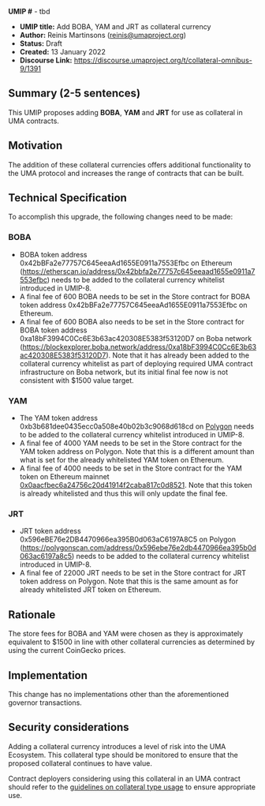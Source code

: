 **UMIP #** - tbd

- **UMIP title:** Add BOBA, YAM and JRT as collateral currency 
- **Author:** Reinis Martinsons (reinis@umaproject.org)
- **Status:** Draft
- **Created:** 13 January 2022
- **Discourse Link:** https://discourse.umaproject.org/t/collateral-omnibus-9/1391

## Summary (2-5 sentences)

This UMIP proposes adding **BOBA**, **YAM** and **JRT** for use as collateral in UMA contracts.

## Motivation

The addition of these collateral currencies offers additional functionality to the UMA protocol and increases the range of contracts that can be built.

## Technical Specification

To accomplish this upgrade, the following changes need to be made:

### BOBA

- BOBA token address 0x42bBFa2e77757C645eeaAd1655E0911a7553Efbc on Ethereum (https://etherscan.io/address/0x42bbfa2e77757c645eeaad1655e0911a7553efbc) needs to be added to the collateral currency whitelist introduced in UMIP-8.
- A final fee of 600 BOBA needs to be set in the Store contract for BOBA token address 0x42bBFa2e77757C645eeaAd1655E0911a7553Efbc on Ethereum.
- A final fee of 600 BOBA also needs to be set in the Store contract for BOBA token address 0xa18bF3994C0Cc6E3b63ac420308E5383f53120D7 on Boba network (https://blockexplorer.boba.network/address/0xa18bF3994C0Cc6E3b63ac420308E5383f53120D7). Note that it has already been added to the collateral currency whitelist as part of deploying required UMA contract infrastructure on Boba network, but its initial final fee now is not consistent with $1500 value target.

### YAM

- The YAM token address 0xb3b681dee0435ecc0a508e40b02b3c9068d618cd on [Polygon](https://polygonscan.com/token/0xb3b681dee0435ecc0a508e40b02b3c9068d618cd) needs to be added to the collateral currency whitelist introduced in UMIP-8.
- A final fee of 4000 YAM needs to be set in the Store contract for the YAM token address on Polygon. Note that this is a different amount than what is set for the already whitelisted YAM token on Ethereum.
- A final fee of 4000 needs to be set in the Store contract for the YAM token on Ethereum mainnet [0x0aacfbec6a24756c20d41914f2caba817c0d8521](https://etherscan.io/address/0x0aacfbec6a24756c20d41914f2caba817c0d8521). Note that this token is already whitelisted and thus this will only update the final fee. 

### JRT

- JRT token address 0x596eBE76e2DB4470966ea395B0d063aC6197A8C5 on Polygon (https://polygonscan.com/address/0x596ebe76e2db4470966ea395b0d063ac6197a8c5) needs to be added to the collateral currency whitelist introduced in UMIP-8.
- A final fee of 22000 JRT needs to be set in the Store contract for JRT token address on Polygon. Note that this is the same amount as for already whitelisted JRT token on Ethereum.

## Rationale

The store fees for BOBA and YAM were chosen as they is approximately equivalent to $1500 in line with other collateral currencies as determined by using the current CoinGecko prices.

## Implementation

This change has no implementations other than the aforementioned governor transactions.

## Security considerations

Adding a collateral currency introduces a level of risk into the UMA Ecosystem.  This collateral type should be monitored to ensure that the proposed collateral continues to have value.

Contract deployers considering using this collateral in an UMA contract should refer to the [guidelines on collateral type usage](https://docs.umaproject.org/uma-tokenholders/guidence-on-collateral-currency-addition) to ensure appropriate use.

